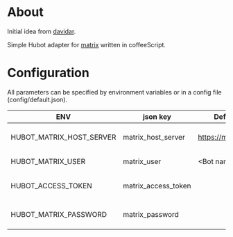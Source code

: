# About

Initial idea from [davidar](https://github.com/davidar).

Simple Hubot adapter for [matrix](https://matrix.org) written in coffeeScript.

# Configuration

All parameters can be specified by environment variables or in a config file (config/default.json).

ENV | json key | Default | Description
--- | --- | --- | ---
HUBOT_MATRIX_HOST_SERVER | matrix_host_server | https://matrix.org | Address to the matrix host
HUBOT_MATRIX_USER | matrix_user | \<Bot name\> | Username of the bot
HUBOT_ACCESS_TOKEN | matrix_access_token |   | Access token for token authentication
HUBOT_MATRIX_PASSWORD | matrix_password |   | Password for password authentication
